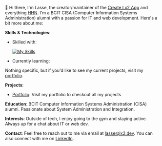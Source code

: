 👋 Hi there, I'm Lasse, the creator/maintainer of the [Create Lx2 App](https://create.lx2.dev) and everything [HHN](https://www.famlam.ca). I'm a BCIT CISA (Computer Information Systems Administration) alumni with a passion for IT and web development. Here's a bit more about me:

**Skills & Technologies**:

- Skilled with:

  [![My Skills](https://skillicons.dev/icons?i=windows,bash,azure,aws,cloudflare,react,next,ts,tailwind,mysql)](https://skillicons.dev)

- Currently learning:

Nothing specific, but if you'd like to see my current projects, visit my [portfolio](https://www.lx2.dev).

**Projects**:

- [Portfolio](https://www.lx2.dev): Visit my portfolio to checkout all my projects

**Education**:
BCIT Computer Information Systems Administration (CISA) alumni. Passionate about System Administration and Integration.

**Interests**:
Outside of tech, I enjoy going to the gym and staying active. Always up for a chat about IT or web dev.

**Contact**:
Feel free to reach out to me via email at [lasse@lx2.dev](mailto:lasse@lx2.dev). You can also connect with me on [LinkedIn](https://www.linkedin.com/in/lasse-lammers-90a050234/).
